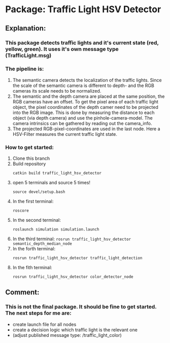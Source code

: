 # Package: Traffic Light HSV Detector

## Explanation:
### This package detects traffic lights and it's current state (red, yellow, green). It uses it's own message type (TrafficLight.msg)
### The pipeline is:
1.  The semantic camera detects the localization of the traffic lights. Since the scale of the semantic camera is different to depth- and 
    the RGB cameras its scale needs to be normalized. 
2.  The semantic and the depth camera are placed at the same position, the RGB cameras have an offset. To get the pixel area of each traffic
    light object, the pixel coordinates of the depth  camer need to be projected into the RGB image. This is done by measuring the distance 
    to each object (via depth camera) and use the pinhole-camera-model. The camera intrinsics can be gathered by reading out the camera_info.
3.  The projected RGB-pixel-coordinates are used in the last node. Here a HSV-Filter measures the current traffic light state. 

### How to get started:
1.  Clone this branch
2.  Build repository
    ```
    catkin build traffic_light_hsv_detector 
    ```
3.  open 5 terminals and source 5 times!
    ```
    source devel/setup.bash
    ```
4.  In the first terminal: 
    ```
    roscore
    ```
5.  In the second terminal:
    ```
    roslaunch simulation simulation.launch
    ```
6.   In the third terminal:
    ```
    rosrun traffic_light_hsv_detector semantic_depth_median_node 
    ```
7.  In the forth terminal: 
    ```
    rosrun traffic_light_hsv_detector traffic_light_detection
    ```
8.  In the fith terminal: 
    ```
    rosrun traffic_light_hsv_detector color_detector_node
    ```


## Comment:
### This is not the final package. It should be fine to get started. The next steps for me are:
- create launch file for all nodes
- create a decision logic which traffic light is the relevant one
- (adjust published message type: /traffic_light_color)
